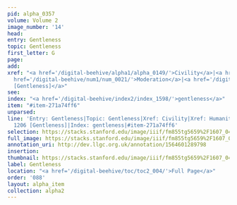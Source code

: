 ```yaml
---
pid: alpha_0357
volume: Volume 2
image_number: '14'
head: 
entry: Gentleness
topic: Gentleness
first_letter: G
page: 
add: 
xref: "<a href='/digital-beehive/alpha1/alpha_0149/'>Civility</a>|<a href='/digital-beehive/alpha2/alpha_0436/'>Humanity</a>|<a
  href='/digital-beehive/num1/num_0021/'>Moderation</a>|<a href='/digital-beehive/toc/toc2_235/'>1206
  [Gentleness]</a>"
see: 
index: "<a href='/digital-beehive/index2/index_1598/'>gentleness</a>"
item: "#item-271a74ff6"
unparsed: 
line: 'Entry: Gentleness|Topic: Gentleness|Xref: Civility|Xref: Humanity|Xref: Moderation|Xref:
  1206 [Gentleness]|Index: gentleness|#item-271a74ff6'
selection: https://stacks.stanford.edu/image/iiif/fm855tg5659%2F1607_0481/786,657,2983,580/full/0/default.jpg
full_image: https://stacks.stanford.edu/image/iiif/fm855tg5659%2F1607_0481/full/full/0/default.jpg
annotation_uri: http://dev.llgc.org.uk/annotation/1564601289798
insertion: 
thumbnail: https://stacks.stanford.edu/image/iiif/fm855tg5659%2F1607_0481/786,657,600,180/250,/0/default.jpg
label: Gentleness
location: "<a href='/digital-beehive/toc/toc2_004/'>Full Page</a>"
order: '088'
layout: alpha_item
collection: alpha2
---
```

